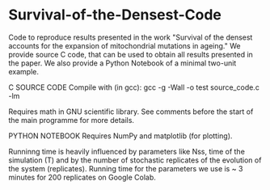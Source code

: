# Survival-of-the-Densest-Code
Code to reproduce results presented in the work "Survival of the densest accounts for the expansion of mitochondrial mutations in ageing."
We provide source C code, that can be used to obtain all results presented in the paper. We also provide a Python Notebook of a minimal two-unit example.

C SOURCE CODE
Compile with (in gcc): 
gcc -g -Wall -o test source_code.c -lm

Requires math in GNU scientific library.
See comments before the start of the main programme for more details.


PYTHON NOTEBOOK
Requires NumPy and matplotlib (for plotting). 

Runninng time is heavily influenced by parameters like Nss, time of the simulation (T) and by the number of stochastic replicates of the evolution of the system (replicates). Running time for the parameters we use is ~ 3 minutes for 200 replicates on Google Colab.
